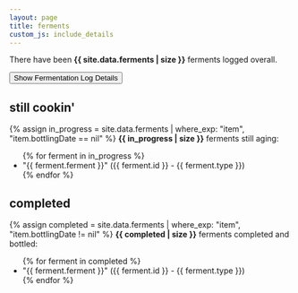 ```yaml
---
layout: page
title: ferments
custom_js: include_details
---
```


<p>There have been <strong>{{ site.data.ferments | size }}</strong> ferments logged overall.</p>

<button id="include_details" type="button">Show Fermentation Log Details</button>

## still cookin'
{% assign in_progress = site.data.ferments | where_exp: "item", "item.bottlingDate == nil" %}
<strong>{{ in_progress | size }}</strong> ferments still aging:
<ul id="ferments__aging">
{% for ferment in in_progress %}
    <li class="ferment">
        "{{ ferment.ferment }}" ({{ ferment.id }} - {{ ferment.type }})
        <ul class="ferment_details" style="display: none">
            <li>Started {{ ferment.primaryStartDate }}{% if ferment.startingSG != nil %} with SG ~ {{ ferment.startingSG }}{% endif %}</li>
            <li>{{ ferment.gallon }} gallon batch using {{ ferment.yeast }}</li>
            {% if ferment.oakStartDate != nil %}
            <li>
                Oaked using {{ ferment.oakAmount }} of {{ ferment.oakFlavor }} {{ ferment.oakType}}
                {% if ferment.oakEndDate != nil %}from {{ ferment.oakStartDate }} to {{ ferment.oakEndDate }}
                {% else %}since {{ ferment.oakStartDate }}
                {% endif %}
            </li>
            {% endif %}
        </ul>
    </li>
{% endfor %}
</ul>


## completed
{% assign completed = site.data.ferments | where_exp: "item", "item.bottlingDate != nil" %}
<strong>{{ completed | size }}</strong> ferments completed and bottled:
<ul id="ferments__completed">
{% for ferment in completed %}
    <li class="ferment">
        "{{ ferment.ferment }}" ({{ ferment.id }} - {{ ferment.type }})
        <ul class="ferment_details" style="display: none">
            <li>Started {{ ferment.primaryStartDate }}{% if ferment.startingSG != nil %} with SG ~ {{ ferment.startingSG }}{% endif %}</li>
            <li>Bottled {{ ferment.bottlingDate }}{% if ferment.finalSG != nil %} with final SG ~ {{ ferment.finalSG }}{% endif %}</li>
            <li>{{ ferment.gallon }} gallon batch using {{ ferment.yeast }}</li>
            {% if ferment.oakStartDate != nil %}
            <li>
                Oaked using {{ ferment.oakAmount }} of {{ ferment.oakFlavor }} {{ ferment.oakType}}
                {% if ferment.oakEndDate != nil %}from {{ ferment.oakStartDate }} to {{ ferment.oakEndDate }}
                {% else %}since {{ ferment.oakStartDate }}
                {% endif %}
            </li>
            {% endif %}
        </ul>
    </li>
{% endfor %}
</ul>

